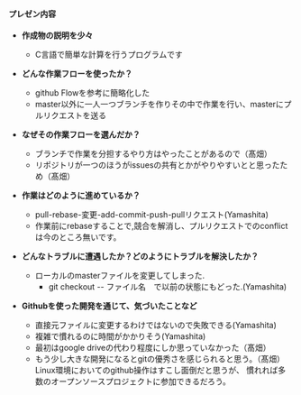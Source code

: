 #### プレゼン内容
+ **作成物の説明を少々**
  + C言語で簡単な計算を行うプログラムです
  
+ **どんな作業フローを使ったか？**
  + github Flowを参考に簡略化した
  + master以外に一人一つブランチを作りその中で作業を行い、masterにプルリクエストを送る
  
+ **なぜその作業フローを選んだか？**
  + ブランチで作業を分担するやり方はやったことがあるので（髙畑）
  + リポジトリが一つのほうがissuesの共有とかがやりやすいとと思ったため（髙畑）

+ **作業はどのように進めているか？**
  + pull-rebase-変更-add-commit-push-pullリクエスト(Yamashita)  
  + 作業前にrebaseすることで,競合を解消し、プルリクエストでのconflictは今のところ無いです。
+ **どんなトラブルに遭遇したか？どのようにトラブルを解決したか？**
  + ローカルのmasterファイルを変更してしまった.  
    + git checkout -- ファイル名　で以前の状態にもどった.(Yamashita)  
+ **Githubを使った開発を通じて、気づいたことなど**
  + 直接元ファイルに変更するわけではないので失敗できる(Yamashita)  
  + 複雑で慣れるのに時間がかかりそう(Yamashita)
  + 最初はgoogle driveの代わり程度にしか思っていなかった（髙畑）
  + もう少し大きな開発になるとgitの優秀さを感じられると思う。（髙畑）
Linux環境においてのgithub操作はすこし面倒だと思うが、
慣れれば多数のオープンソースプロジェクトに参加できるだろう。
